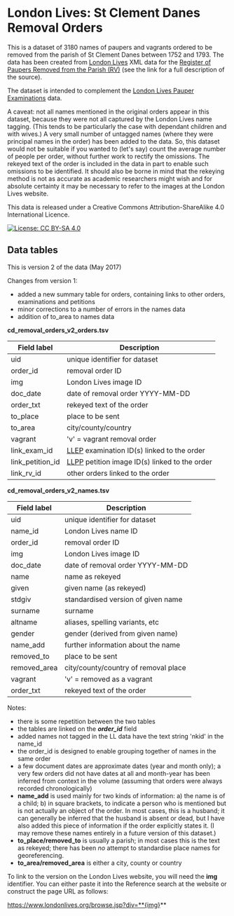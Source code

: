 # London Lives: St Clement Danes Removal Orders

This is a dataset of 3180 names of paupers and vagrants ordered to be removed from the parish of St Clement Danes between 1752 and 1793. The data has been created from [London Lives](http://www.londonlives.org) XML data for the [Register of Paupers Removed from the Parish (RV)](https://www.londonlives.org/static/RV.jsp) (see the link for a full description of the source). 

The dataset is intended to complement the [London Lives Pauper Examinations](http://earlymodernweb.org/londonlives/) data.

A caveat: not all names mentioned in the original orders appear in this dataset, because they were not all captured by the London Lives name tagging. (This tends to be particularly the case with dependant children and with wives.) A very small number of untagged names (where they were principal names in the order) has been added to the data. So, this dataset would not be suitable if you wanted to (let's say) count the average number of people per order, without further work to rectify the omissions. The rekeyed text of the order is included in the data in part to enable such omissions to be identified. It should also be borne in mind that the rekeying method is not as accurate as academic researchers might wish and for absolute certainty it may be necessary to refer to the images at the London Lives website.

This data is released under a Creative Commons Attribution-ShareAlike 4.0 International Licence.

[![License: CC BY-SA 4.0](https://licensebuttons.net/l/by-sa/4.0/80x15.png)](http://creativecommons.org/licenses/by-sa/4.0/)

Data tables
-------------

This is version 2 of the data (May 2017)

Changes from version 1:

* added a new summary table for orders, containing links to other orders, examinations and petitions
* minor corrections to a number of errors in the names data
* addition of to_area to names data

**cd_removal_orders_v2_orders.tsv**

| Field label | Description |
| ---------- | ------------ |
| uid | unique identifier for dataset |
| order_id | removal order ID  |
| img | London Lives image ID |
| doc_date | date of removal order YYYY-MM-DD |
| order_txt | rekeyed text of the order |
| to_place | place to be sent |
| to_area | city/county/country |
| vagrant | 'v' = vagrant removal order |
| link_exam_id | [LLEP](https://github.com/sharonhoward/llep) examination ID(s) linked to the order |
| link_petition_id | [LLPP](https://github.com/sharonhoward/llpp) petition image ID(s) linked to the order |
| link_rv_id | other orders linked to the order |

**cd_removal_orders_v2_names.tsv**

| Field label | Description |
| ---------- | ------------ |
| uid | unique identifier for dataset |
| name_id | London Lives name ID |
| order_id | removal order ID  |
| img | London Lives image ID |
| doc_date | date of removal order YYYY-MM-DD |
| name | name as rekeyed |
| given | given name (as rekeyed) |
| stdgiv | standardised version of given name |
| surname | surname  |
| altname | aliases, spelling variants, etc |
| gender | gender (derived from given name) |
| name_add | further information about the name |
| removed_to | place to be sent |
| removed_area | city/county/country of removal place |
| vagrant | 'v' = removed as a vagrant |
| order_txt | rekeyed text of the order |

Notes:
* there is some repetition between the two tables 
* the tables are linked on the ***order_id*** field
* added names not tagged in the LL data have the text string 'nkid' in the name_id
* the order_id is designed to enable grouping together of names in the same order
* a few document dates are approximate dates (year and month only); a very few orders did not have dates at all and month-year has been inferred from context in the volume (assuming that orders were always recorded chronologically)
* **name_add** is used mainly for two kinds of information: a) the name is of a child; b) in square brackets, to indicate a person who is mentioned but is not actually an object of the order. In most cases, this is a husband; it can generally be inferred that the husband is absent or dead, but I have also added this piece of information if the order explicitly states it. (I may remove these names entirely in a future version of this dataset.)
* **to_place/removed_to** is usually a parish; in most cases this is the text as rekeyed; there has been *no* attempt to standardise place names for georeferencing.
* **to_area/removed_area** is either a city, county or country

To link to the version on the London Lives website, you will need the **img** identifier. You can either paste it into the Reference search at the website or  construct the page URL as follows:

https://www.londonlives.org/browse.jsp?div=**{img}**